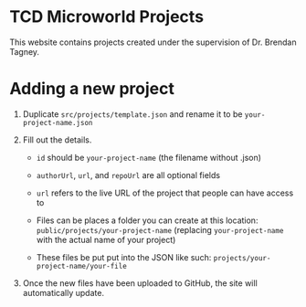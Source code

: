 # TCD Microworld Projects

This website contains projects created under the supervision of Dr. Brendan Tagney.

# Adding a new project

1. Duplicate `src/projects/template.json` and rename it to be `your-project-name.json`

2. Fill out the details.

   - `id` should be `your-project-name` (the filename without .json)

   - `authorUrl`, `url`, and `repoUrl` are all optional fields

   - `url` refers to the live URL of the project that people can have access to

   - Files can be places a folder you can create at this location: `public/projects/your-project-name` (replacing `your-project-name` with the actual name of your project)

   - These files be put put into the JSON like such: `projects/your-project-name/your-file`

3. Once the new files have been uploaded to GitHub, the site will automatically update.
